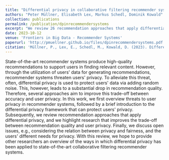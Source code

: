 ```yaml
---
title: "Differential privacy in collaborative filtering recommender systems: a review"
authors: "Peter Müllner, Elisabeth Lex, Markus Schedl, Dominik Kowald"
collection: publications
permalink: /publication/dpinrecommendersystems
excerpt: "We review 26 recommendation approaches that apply differential privacy, and we highlight research that improves the trade-off between recommendation quality and user privacy. Also, we classify these approaches based on how they apply DP, i.e., to the user representation, the model updates, or after model training. Finally, we discuss open issues of research on differentially private recommender systems, e.g., considering the relation between privacy and fairness, and the users' different needs for privacy".
date: 2023-10-12
venue: 'Frontiers in Big Data - Recommender Systems'
paperurl: 'http://pmuellner.github.io/files/dpinrecommendersystems.pdf'
citation: 'Müllner, P., Lex, E., Schedl, M., Kowald, D. (2023). Differential privacy in collaborative filtering recommender systems: a review. In <i>Frontiers in Big Data</i> 6 (2023).'
---
```


State-of-the-art recommender systems produce high-quality recommendations to support users in finding relevant content. However, through the utilization of users' data for generating recommendations, recommender systems threaten users' privacy. To alleviate this threat, often, differential privacy is used to protect users' data via adding random noise. This, however, leads to a substantial drop in recommendation quality. Therefore, several approaches aim to improve this trade-off between accuracy and user privacy. In this work, we first overview threats to user privacy in recommender systems, followed by a brief introduction to the differential privacy framework that can protect users' privacy. Subsequently, we review recommendation approaches that apply differential privacy, and we highlight research that improves the trade-off between recommendation quality and user privacy. Finally, we discuss open issues, e.g., considering the relation between privacy and fairness, and the users' different needs for privacy. With this review, we hope to provide other researchers an overview of the ways in which differential privacy has been applied to state-of-the-art collaborative filtering recommender systems.
